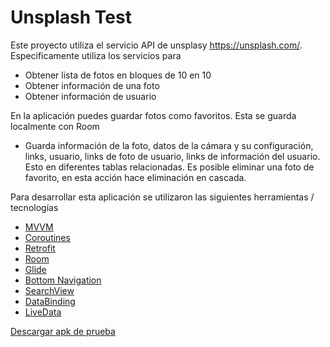 # Unsplash Test
Este proyecto utiliza el servicio API de unsplasy https://unsplash.com/.
Especificamente utiliza los servicios para
- Obtener lista de fotos en bloques de 10 en 10
- Obtener información de una foto
- Obtener información de usuario

En la aplicación puedes guardar fotos como favoritos. Esta se guarda localmente con Room 

- Guarda información de la foto, datos de la cámara y su configuración, links, usuario, links de foto de usuario, links de información del usuario. Esto en diferentes tablas relacionadas. 
Es posible eliminar una foto de favorito, en esta acción hace eliminación en cascada.

Para desarrollar esta aplicación se utilizaron las siguientes herramientas / tecnologías
- [MVVM](https://developer.android.com/jetpack/guide?hl=es-419)
- [Coroutines](https://developer.android.com/kotlin/coroutines?gclid=Cj0KCQjwvr6EBhDOARIsAPpqUPGeGr-bwb6gtn3A4I-k5mqHpO7j3LsRqy2zPeKC2xVRcU4Rce_BFwIaAkZ_EALw_wcB&gclsrc=aw.ds)
- [Retrofit](https://github.com/square/retrofit)
- [Room](https://developer.android.com/jetpack/androidx/releases/room)
- [Glide](https://github.com/bumptech/glide)
- [Bottom Navigation](https://material.io/components/bottom-navigation/android#using-bottom-navigation)
- [SearchView](https://developer.android.com/reference/androidx/appcompat/widget/SearchView)
- [DataBinding](https://developer.android.com/topic/libraries/data-binding)
- [LiveData](https://developer.android.com/reference/androidx/lifecycle/LiveData)

[Descargar apk de prueba](https://drive.google.com/file/d/11vx_xsfuyUkQLHjQnTwgNLq4r4uWGyks/view?usp=sharing)
